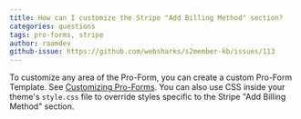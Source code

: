 ```yaml
---
title: How can I customize the Stripe "Add Billing Method" section?
categories: questions
tags: pro-forms, stripe
author: raamdev
github-issue: https://github.com/websharks/s2member-kb/issues/113
---
```


To customize any area of the Pro-Form, you can create a custom Pro-Form Template. See [Customizing Pro-Forms](http://s2member.com/kb-article/s2member-pro-forms/#-customizing-pro-forms). You can also use CSS inside your theme's `style.css` file to override styles specific to the Stripe "Add Billing Method" section.